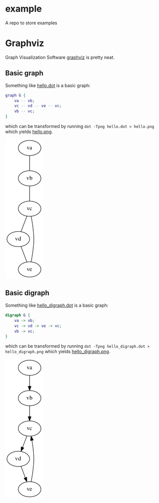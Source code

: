 # example

A repo to store examples

# Graphviz

Graph Visualization Software [graphviz](http://www.graphviz.org/) is pretty
neat.

## Basic graph

Something like [hello.dot](hello.dot) is a basic graph:

```dot
graph G {
    va -- vb;
    vc -- vd -- ve -- vc;
    vb -- vc;
}
```

which can be transformed by running `dot -Tpng hello.dot > hello.png` which
yields [hello.png](hello.png).

![hello.png](hello.png)

## Basic digraph

Something like [hello_digraph.dot](hello_digraph.dot) is a basic graph:

```dot
digraph G {
    va -> vb;
    vc -> vd -> ve -> vc;
    vb -> vc;
}
```

which can be transformed by running `dot -Tpng hello_digraph.dot > hello_digraph.png` which
yields [hello_digraph.png](hello_digraph.png).

![hello_digraph.png](hello_digraph.png)

